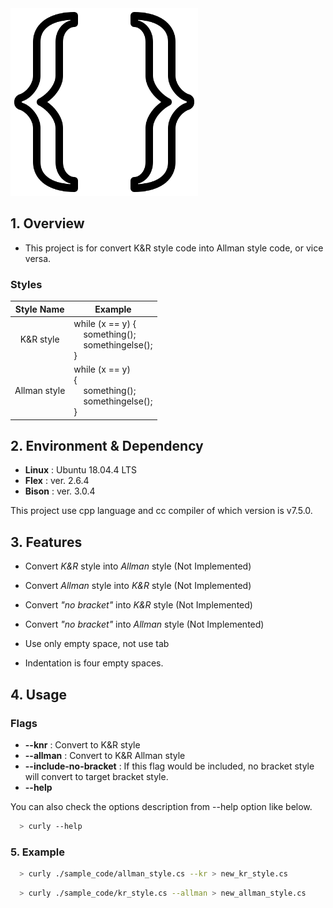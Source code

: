 <img src="https://raw.githubusercontent.com/KIMGEONUNG/curly-curly/master/git_material/curly-brackets.png?token=AHU4PHKFND3Q6BNYTGRH7OC654LF4" width=300>

## 1. Overview
- This project is for convert K&R style code into Allman style code, or vice versa.

### Styles

| Style Name | Example |
|:----------:|---------|
| K&R style  | while (x == y) {<br>&nbsp;&nbsp;&nbsp;&nbsp;something(); <br>&nbsp;&nbsp;&nbsp;&nbsp;somethingelse();<br>}|
| Allman style  | while (x == y) <br>{<br>&nbsp;&nbsp;&nbsp;&nbsp;something(); <br>&nbsp;&nbsp;&nbsp;&nbsp;somethingelse();<br>}|

## 2. Environment & Dependency
- **Linux** : Ubuntu 18.04.4 LTS
- **Flex** : ver. 2.6.4
- **Bison** : ver. 3.0.4

This project use cpp language and cc compiler of which version is v7.5.0. 

## 3. Features
- Convert _K&R_ style into _Allman_ style (Not Implemented)
- Convert _Allman_ style into _K&R_ style (Not Implemented)
- Convert _"no bracket"_ into _K&R_ style (Not Implemented)
- Convert _"no bracket"_ into _Allman_ style (Not Implemented)

- Use only empty space, not use tab
- Indentation is four empty spaces.

## 4. Usage

### Flags

- **--knr** : Convert to K&R style
- **--allman** :  Convert to K&R Allman style
- **--include-no-bracket** : If this flag would be included, no bracket style will convert to target bracket style.
- **--help**

You can also check the options description from --help option like below.

```bash
  > curly --help
```

### 5. Example

```bash
  > curly ./sample_code/allman_style.cs --kr > new_kr_style.cs
```

```bash
  > curly ./sample_code/kr_style.cs --allman > new_allman_style.cs
```
